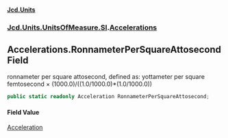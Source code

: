 #### [Jcd.Units](index.md 'index')
### [Jcd.Units.UnitsOfMeasure.SI](Jcd.Units.UnitsOfMeasure.SI.md 'Jcd.Units.UnitsOfMeasure.SI').[Accelerations](Accelerations.md 'Jcd.Units.UnitsOfMeasure.SI.Accelerations')

## Accelerations.RonnameterPerSquareAttosecond Field

ronnameter per square attosecond, defined as: yottameter per square femtosecond × (1000.0)/((1.0/1000.0)*(1.0/1000.0))

```csharp
public static readonly Acceleration RonnameterPerSquareAttosecond;
```

#### Field Value
[Acceleration](Acceleration.md 'Jcd.Units.UnitTypes.Acceleration')
